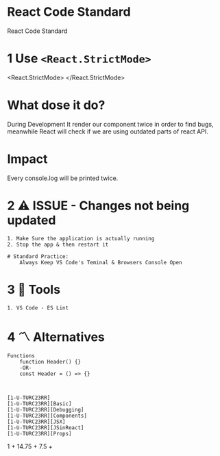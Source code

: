# React Code Standard

React Code Standard

# 1 Use `<React.StrictMode>`

<React.StrictMode>
<App />
</React.StrictMode>

# What dose it do?

During Development It render our component twice in order to find bugs, meanwhile React will check if we are using outdated parts of react API.

# Impact

Every console.log will be printed twice.

# 2 ⚠️ ISSUE - Changes not being updated

    1. Make Sure the application is actually running
    2. Stop the app & then restart it

    # Standard Practice:
        Always Keep VS Code's Teminal & Browsers Console Open

# 3 🧰 Tools

    1. VS Code - ES Lint

# 4 〽️ Alternatives

    Functions
        function Header() {}
        -OR-
        const Header = () => {}



    [1-U-TURC23RR]
    [1-U-TURC23RR][Basic]
    [1-U-TURC23RR][Debugging]
    [1-U-TURC23RR][Components]
    [1-U-TURC23RR][JSX]
    [1-U-TURC23RR][JSinReact]
    [1-U-TURC23RR][Props]

1 + 14.75 + 7.5 + 